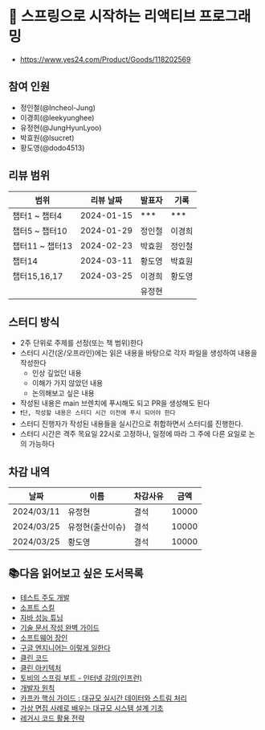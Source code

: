 # 📖 스프링으로 시작하는 리액티브 프로그래밍

- https://www.yes24.com/Product/Goods/118202569

## 참여 인원

- 정인철(@Incheol-Jung)
- 이경희(@leekyunghee)
- 유정현(@JungHyunLyoo)
- 박효원(@lsucret)
- 황도영(@dodo4513)

## 리뷰 범위

| 범위 | 리뷰 날짜      | 발표자 | 기록 |
|----|------------|--|--|
| 챕터1 ~ 챕터4 | 2024-01-15 | *** | *** |
| 챕터5 ~ 챕터10 | 2024-01-29 | 정인철 | 이경희 |
| 챕터11 ~ 챕터13 | 2024-02-23 | 박효원 | 정인철 |
| 챕터14 | 2024-03-11 | 황도영 | 박효원 |
| 챕터15,16,17 | 2024-03-25 | 이경희 | 황도영 |
|  |  | 유정현 |  |

## 스터디 방식

- 2주 단위로 주제를 선정(또는 책 범위)한다
- 스터디 시간(온/오프라인)에는 읽은 내용을 바탕으로 각자 파일을 생성하여 내용을 작성한다
    - 인상 깊었던 내용
    - 이해가 가지 않았던 내용
    - 논의해보고 싶은 내용
- 작성된 내용은 main 브렌치에 푸시해도 되고 PR을 생성해도 된다
- `❗️단, 작성할 내용은 스터디 시간 이전에 푸시 되어야 한다`
- 스터디 진행자가 작성된 내용들을 실시간으로 취합하면서 스터디를 진행한다.
- 스터디 시간은 격주 목요일 22시로 고정하나, 일정에 따라 그 주에 다른 요일로 논의 가능하다

## 차감 내역

| 날짜 | 이름      | 차감사유 | 금액 |
|----|------------|--|--|
| 2024/03/11 | 유정현 | 결석 | 10000 |
| 2024/03/25 | 유정현(출산이슈) | 결석 | 10000 |
| 2024/03/25 | 황도영 | 결석 | 10000 |

## 📚다음 읽어보고 싶은 도서목록

- [테스트 주도 개발](http://www.yes24.com/Product/Goods/12246033)
- [소프트 스킬](http://www.yes24.com/Product/Goods/111096733)
- [자바 성능 튜닝](http://www.yes24.com/Product/Goods/24848833)
- [기술 문서 작성 완벽 가이드](http://m.yes24.com/Goods/Detail/118266847)
- [소프트웨어 장인](http://www.yes24.com/Product/Goods/20461940)
- [구글 엔지니어는 이렇게 일한다](http://www.yes24.com/Product/Goods/109182479)
- [클린 코드](http://www.yes24.com/Product/Goods/11681152)
- [클린 아키텍처](http://www.yes24.com/Product/Goods/77283734)
- [토비의 스프링 부트 - 인터넷 강의(인프런)](https://www.inflearn.com/course/%ED%86%A0%EB%B9%84-%EC%8A%A4%ED%94%84%EB%A7%81%EB%B6%80%ED%8A%B8-%EC%9D%B4%ED%95%B4%EC%99%80%EC%9B%90%EB%A6%AC)
- [개발자 원칙](http://www.yes24.com/Product/Goods/115852769)
- [카프카 핵심 가이드 : 대규모 실시간 데이터와 스트림 처리](https://book.interpark.com/product/BookDisplay.do?_method=Detail&sc.shopNo=0000400000&dispNo=&sc.prdNo=356723754&sc.saNo=002001023001)
- [가상 면접 사례로 배우는 대규모 시스템 설계 기초](https://book.interpark.com/product/BookDisplay.do?_method=detail&sc.shopNo=0000400000&sc.prdNo=352629346&sc.saNo=003002001&bid1=search&bid2=product&bid3=title&bid4=001)
- [레거시 코드 활용 전략](https://www.yes24.com/Product/Goods/64586851)

